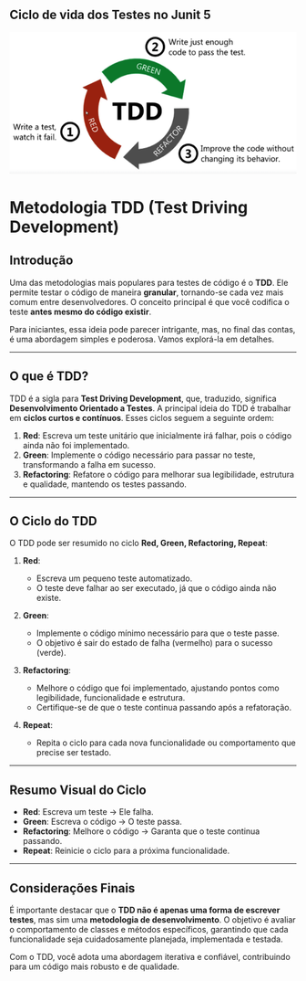 ## Ciclo de vida dos Testes no Junit 5
![img.png](img.png)

# Metodologia TDD (Test Driving Development)

## Introdução

Uma das metodologias mais populares para testes de código é o **TDD**. Ele permite testar o código de maneira **granular**, tornando-se cada vez mais comum entre desenvolvedores. O conceito principal é que você codifica o teste **antes mesmo do código existir**.

Para iniciantes, essa ideia pode parecer intrigante, mas, no final das contas, é uma abordagem simples e poderosa. Vamos explorá-la em detalhes.

---

## O que é TDD?

TDD é a sigla para **Test Driving Development**, que, traduzido, significa **Desenvolvimento Orientado a Testes**. A principal ideia do TDD é trabalhar em **ciclos curtos e contínuos**. Esses ciclos seguem a seguinte ordem:

1. **Red**: Escreva um teste unitário que inicialmente irá falhar, pois o código ainda não foi implementado.
2. **Green**: Implemente o código necessário para passar no teste, transformando a falha em sucesso.
3. **Refactoring**: Refatore o código para melhorar sua legibilidade, estrutura e qualidade, mantendo os testes passando.

---

## O Ciclo do TDD

O TDD pode ser resumido no ciclo **Red, Green, Refactoring, Repeat**:

1. **Red**:
    - Escreva um pequeno teste automatizado.
    - O teste deve falhar ao ser executado, já que o código ainda não existe.

2. **Green**:
    - Implemente o código mínimo necessário para que o teste passe.
    - O objetivo é sair do estado de falha (vermelho) para o sucesso (verde).

3. **Refactoring**:
    - Melhore o código que foi implementado, ajustando pontos como legibilidade, funcionalidade e estrutura.
    - Certifique-se de que o teste continua passando após a refatoração.

4. **Repeat**:
    - Repita o ciclo para cada nova funcionalidade ou comportamento que precise ser testado.

---

## Resumo Visual do Ciclo

- **Red**: Escreva um teste -> Ele falha.
- **Green**: Escreva o código -> O teste passa.
- **Refactoring**: Melhore o código -> Garanta que o teste continua passando.
- **Repeat**: Reinicie o ciclo para a próxima funcionalidade.

---

## Considerações Finais

É importante destacar que o **TDD não é apenas uma forma de escrever testes**, mas sim uma **metodologia de desenvolvimento**. O objetivo é avaliar o comportamento de classes e métodos específicos, garantindo que cada funcionalidade seja cuidadosamente planejada, implementada e testada.

Com o TDD, você adota uma abordagem iterativa e confiável, contribuindo para um código mais robusto e de qualidade.

